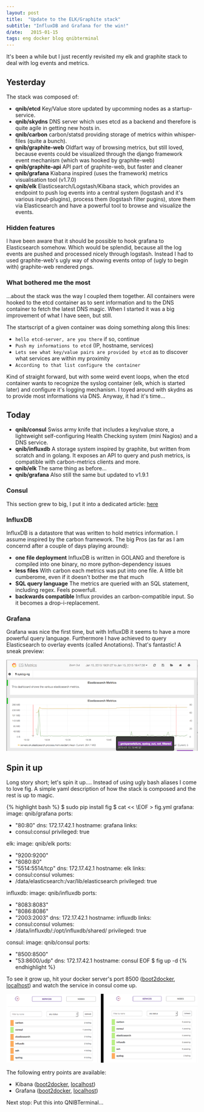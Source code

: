 ```yaml
---
layout: post
title:  "Update to the ELK/Graphite stack"
subtitle: "InfluxDB and Grafana for the win!"
d/ate:   2015-01-15
tags: eng docker blog qnibterminal
---
```


It's been a while but I just recently revisited my elk and graphite stack to deal with log events and metrics.

## Yesterday

The stack was composed of:

- **qnib/etcd** Key/Value store updated by upcomming nodes as a startup-service.
- **qnib/skydns** DNS server which uses etcd as a backend and therefore is quite agile in getting new hosts in.
- **qnib/carbon** carbon/statsd providing storage of metrics within whisper-files (quite a bunch).
- **qnib/graphite-web** Oldfart way of browsing metrics, but still loved, because events could be visualized through
 the django framework event mechanism (which was hooked by graphite-web)
- **qnib/graphite-api** API part of graphite-web, but faster and cleaner
- **qnib/grafana** Kiabana inspired (uses the framework) metrics visualisation tool (v1.7.0)
- **qnib/elk** Elasticsearch/Logstash/Kibana stack, which provides an endpoint to push log events into a
 central system (logstash and it's various input-plugins), process them (logstash filter pugins),
 store them via Elasticsearch and have a powerful tool to browse and visualize the events.
 
### Hidden features

I have been aware that it should be possible to hook grafana to Elasticsearch somehow. Which would be splendid, because all the
log events are pushed and processed nicely through logstash. Instead I had to used graphite-web's ugly way of showing events ontop
of (ugly to begin with) graphite-web rendered pngs.

### What bothered me the most

...about the stack was the way I coupled them together. All containers were hooked to the etcd container as to sent information and to the DNS container to
fetch the latest DNS magic. When I started it was a big improvement of what I have seen, but still.

The startscript of a given container was doing something along this lines:

- ```hello etcd-server, are you there``` if so, continue
- ```Push my informations to etcd``` (IP, hostname, services)
- ```Lets see what key/value pairs are provided by etcd``` as to discover what services are within my proximity
- ```According to that list configure the container```

Kind of straight forward, but with some weird event loops, when the etcd container wants to recognize the syslog container (elk, which is started later) and configure it's
logging mechanism. I toyed around with skydns as to provide most informations via DNS. Anyway, it had it's time...

## Today

- **qnib/consul** Swiss army knife that includes a key/value store, a lightweight self-configuring Health Checking system (mini Nagios) and a DNS service.
- **qnib/influxdb** A storage system inspired by graphite, but written from scratch and in golang. It exposes an API to query and push metrics,
 is compatible with carbon-metrics clients and more.
- **qnib/elk** The same thing as before...
- **qnib/grafana** Also still the same but updated to v1.9.1

 
### Consul

This section grew to big, I put it into a dedicated article: [here](/2015/01/15/Consul-example/)

### InfluxDB

InfluxDB is a datastore that was written to hold metrics information. I assume inspired by the carbon framework.
The big Pros (as far as I am concernd after a couple of days playing around):

- **one file deployment** InfluxDB is written in GOLANG and therefore is compiled into one binary, no more python-dependency issues
- **less files** With carbon each metrics was put into one file. A little bit cumberome, even if it doesn't bother me that much
- **SQL query language** The metrics are queried with an SQL statement, including regex. Feels powerfull.
- **backwards compatible** Influx provides an carbon-compatible input. So it becomes a drop-i-replacement.

### Grafana

Grafana was nice the first time, but with InfluxDB it seems to have a more powerful query language. Furthermore I have achieved to query Elasticsearch
to overlay events (called Anotations). That's fantastic! A sneak preview:

![](/pics/2015-01-15/grafana_annotations.png)

## Spin it up

Long story short; let's spin it up.... Instead of using ugly bash aliases I come to love fig. A simple yaml description of
how the stack is composed and the rest is up to magic.

{% highlight bash %}
$ sudo pip install fig
$ cat << \EOF > fig.yml
grafana:
  image: qnib/grafana
  ports:
   - "80:80"
  dns: 172.17.42.1
  hostname: grafana
  links:
  - consul:consul
  privileged: true

elk:
  image: qnib/elk
  ports:
   - "9200:9200"
   - "8080:80"
   - "5514:5514/tcp"
  dns: 172.17.42.1
  hostname: elk
  links:
  - consul:consul
  volumes:
   - /data/elasticsearch:/var/lib/elasticsearch
  privileged: true

influxdb:
  image: qnib/influxdb
  ports:
   - "8083:8083"
   - "8086:8086"
   - "2003:2003"
  dns: 172.17.42.1
  hostname: influxdb
  links:
  - consul:consul
  volumes:
   - /data/influxdb/:/opt/influxdb/shared/
  privileged: true

consul:
  image: qnib/consul
  ports:
   - "8500:8500"
   - "53:8600/udp"
  dns: 172.17.42.1
  hostname: consul
EOF
$ fig up -d
{% endhighlight %}

To see it grow up, hit your docker server's port 8500 ([boot2docker](http://192.168.59.103:8500), [localhost](http://127.0.0.1:8500)) and watch the service
in consul come up.

![](/pics/2015-01-15/consul_sidebyside.png)

The following entry points are available:

- Kibana ([boot2docker](http://192.168.59.103:8080/kibana/), [localhost](http://127.0.0.1:8080/kibana/))
- Grafana ([boot2docker](http://192.168.59.103/grafana/), [localhost](http://127.0.0.1/grafana/))

Next stop: Put this into QNIBTerminal...


